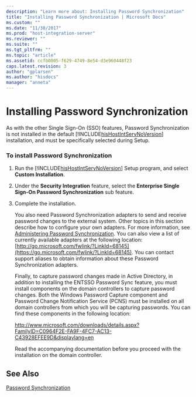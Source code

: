 ```yaml
---
description: "Learn more about: Installing Password Synchronization"
title: "Installing Password Synchronization | Microsoft Docs"
ms.custom: ""
ms.date: "11/30/2017"
ms.prod: "host-integration-server"
ms.reviewer: ""
ms.suite: ""
ms.tgt_pltfrm: ""
ms.topic: "article"
ms.assetid: ccfb0005-f629-4749-8e54-d3e960448f23
caps.latest.revision: 3
author: "gplarsen"
ms.author: "hisdocs"
manager: "anneta"
---
```

# Installing Password Synchronization
As with the other Single Sign-On (SSO) features, Password Synchronization is not installed in the default [!INCLUDE[hisHostIntServNoVersion](../includes/hishostintservnoversion-md.md)] installation, and must be specifically selected during Setup.

### To install Password Synchronization

1. Run the [!INCLUDE[hisHostIntServNoVersion](../includes/hishostintservnoversion-md.md)] Setup program, and select **Custom Installation**.

2. Under the **Security Integration** feature, select the **Enterprise Single Sign-On Password Synchronization** sub feature.

3. Complete the installation.

   You also need Password Synchronization adapters to send and receive password changes to the external system. Other topics in this section describe how to configure your own adapters. For more information, see [Administering Password Synchronization](../esso/administering-password-synchronization.md). You can also view a list of currently available adapters at the following location: [http://go.microsoft.com/fwlink/?LinkId=68145](https://go.microsoft.com/fwlink/?LinkId=68145). You can contact support aliases to obtain information about these Password Synchronization adapters.

   Finally, to capture password changes made in Active Directory, in addition to installing the ENTSSO Password Sync feature, you must install components on the domain controllers to capture password changes. Both the Windows Password Capture component and Password Change Notification Service (PCNS) must be installed on all domain controllers from which you will be capturing passwords. You can find these components in the following location:

   http://www.microsoft.com/downloads/details.aspx?FamilyID=C0964F2E-FA9F-4FC7-AC13-C43928EFEE9D&displaylang=en

   Read the accompanying documentation before you proceed with the installation on the domain controller.

## See Also
 [Password Synchronization](../esso/password-synchronization3.md)
